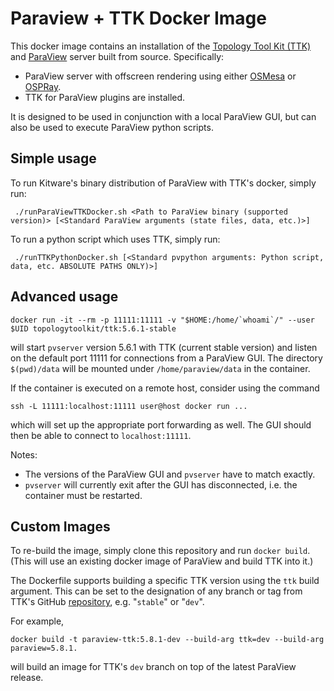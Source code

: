 # Paraview + TTK Docker Image

This docker image contains an installation of the [Topology Tool Kit (TTK)](http://topology-tool-kit.github.io) and [ParaView](http://www.paraview.org) server built from source. Specifically:

- ParaView server with offscreen rendering using either [OSMesa](http://www.mesa3d.org/osmesa.html) or [OSPRay](http://www.ospray.org).
- TTK for ParaView plugins are installed.

It is designed to be used in conjunction with a local ParaView GUI, but can also be used to execute ParaView python scripts.

## Simple usage

To run Kitware's binary distribution of ParaView with TTK's docker, simply run:

``` ./runParaViewTTKDocker.sh <Path to ParaView binary (supported version)> [<Standard ParaView arguments (state files, data, etc.)>]```

To run a python script which uses TTK, simply run:

``` ./runTTKPythonDocker.sh [<Standard pvpython arguments: Python script, data, etc. ABSOLUTE PATHS ONLY)>]```

## Advanced usage

```docker run -it --rm -p 11111:11111 -v "$HOME:/home/`whoami`/" --user $UID topologytoolkit/ttk:5.6.1-stable```

will start `pvserver` version 5.6.1 with TTK (current stable version) and listen on the default port 11111 for connections from a ParaView GUI. The directory `$(pwd)/data` will be mounted under `/home/paraview/data` in the container.

If the container is executed on a remote host, consider using the command
```
ssh -L 11111:localhost:11111 user@host docker run ...
```
which will set up the appropriate port forwarding as well. The GUI should then be able to connect to `localhost:11111`.

Notes:
- The versions of the ParaView GUI and `pvserver` have to match exactly.
- `pvserver` will currently exit after the GUI has disconnected, i.e. the container must be restarted.

## Custom Images

To re-build the image, simply clone this repository and run `docker build`. (This will use an existing docker image of ParaView and build TTK into it.)

The Dockerfile supports building a specific TTK version using the `ttk` build argument. This can be set to the designation of any branch or tag from TTK's GitHub [repository](https://github.com/topology-tool-kit/ttk), e.g. "`stable`" or "`dev`".

For example,
```
docker build -t paraview-ttk:5.8.1-dev --build-arg ttk=dev --build-arg paraview=5.8.1.
```
will build an image for TTK's `dev` branch on top of the latest ParaView release.

